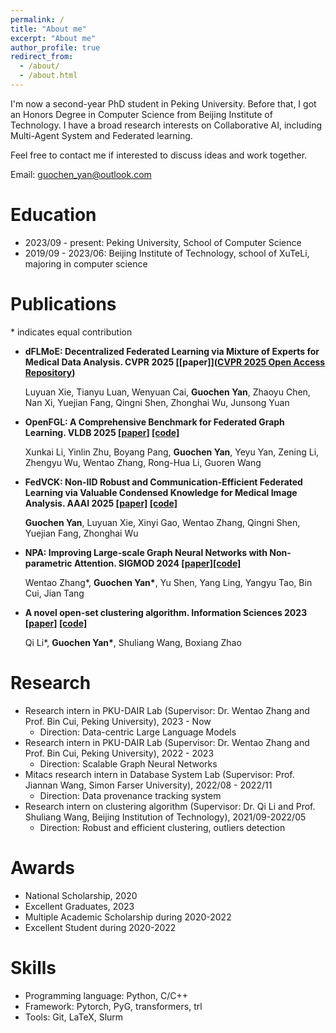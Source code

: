 ```yaml
---
permalink: /
title: "About me"
excerpt: "About me"
author_profile: true
redirect_from: 
  - /about/
  - /about.html
---
```




I'm now a second-year PhD student in Peking University. Before that, I got an Honors Degree in Computer Science from Beijing Institute of Technology. I have a broad research interests on Collaborative AI, including Multi-Agent System and Federated learning.

Feel free to contact me if interested to discuss ideas and work together.



Email: guochen_yan@outlook.com



Education
======
- 2023/09 - present: Peking University, School of Computer Science
- 2019/09 - 2023/06: Beijing Institute of Technology, school of XuTeLi, majoring in computer science



# Publications

\* indicates equal contribution

- **dFLMoE: Decentralized Federated Learning via Mixture of Experts for Medical Data Analysis. CVPR 2025 [[paper]]([CVPR 2025 Open Access Repository](https://openaccess.thecvf.com/content/CVPR2025/html/Xie_dFLMoE_Decentralized_Federated_Learning_via_Mixture_of_Experts_for_Medical_CVPR_2025_paper.html))**

  Luyuan Xie, Tianyu Luan, Wenyuan Cai, **Guochen Yan**, Zhaoyu Chen, Nan Xi, Yuejian Fang, Qingni Shen, Zhonghai Wu, Junsong Yuan

- **OpenFGL: A Comprehensive Benchmark for Federated Graph Learning. VLDB 2025 [[paper]](https://arxiv.org/abs/2408.16288) [[code]](https://github.com/xkLi-Allen/OpenFGL)** 

  Xunkai Li, Yinlin Zhu, Boyang Pang, **Guochen Yan**, Yeyu Yan, Zening Li, Zhengyu Wu, Wentao Zhang, Rong-Hua Li, Guoren Wang

- **FedVCK: Non-IID Robust and Communication-Efficient Federated Learning via Valuable Condensed Knowledge for Medical Image Analysis. AAAI 2025 [[paper]](https://arxiv.org/abs/2412.18557) [[code]](https://github.com/Youth-49/FedVCK_2024)** 

  **Guochen Yan**, Luyuan Xie, Xinyi Gao, Wentao Zhang, Qingni Shen, Yuejian Fang, Zhonghai Wu

- **NPA: Improving Large-scale Graph Neural Networks with Non-parametric Attention. SIGMOD 2024 [[paper]](https://dl.acm.org/doi/abs/10.1145/3626246.3653399)[[code]](https://github.com/Youth-49/NPA)**

  Wentao Zhang\*, **Guochen Yan\***, Yu Shen, Yang Ling, Yangyu Tao, Bin Cui, Jian Tang

- **A novel open-set clustering algorithm. Information Sciences 2023 [[paper]](https://www.sciencedirect.com/science/article/pii/S0020025523011465) [[code]](https://github.com/Youth-49/2023-DOS-IN)** 

  Qi Li\*, **Guochen Yan\***, Shuliang Wang, Boxiang Zhao



# Research

- Research intern in PKU-DAIR Lab (Supervisor: Dr. Wentao Zhang and Prof. Bin Cui, Peking University), 2023 - Now
  - Direction: Data-centric Large Language Models
- Research intern in PKU-DAIR Lab (Supervisor: Dr. Wentao Zhang and Prof. Bin Cui, Peking University), 2022 - 2023
  - Direction: Scalable Graph Neural Networks
- Mitacs research intern in Database System Lab (Supervisor: Prof. Jiannan Wang, Simon Farser University), 2022/08 - 2022/11
  - Direction: Data provenance tracking system
- Research intern on clustering algorithm (Supervisor: Dr. Qi Li and Prof. Shuliang Wang, Beijing Institution of Technology), 2021/09-2022/05
  - Direction: Robust and efficient clustering, outliers detection





# Awards

- National Scholarship, 2020
- Excellent Graduates, 2023
- Multiple Academic Scholarship during 2020-2022
- Excellent Student during 2020-2022



# Skills

- Programming language: Python, C/C++
- Framework: Pytorch, PyG, transformers, trl
- Tools: Git, LaTeX, Slurm